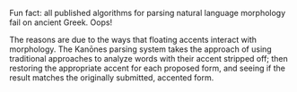 Fun fact:  all published algorithms for parsing natural language morphology fail on ancient Greek.  Oops!

The reasons are due to the ways that floating accents interact with morphology.  The Kanōnes parsing system takes the approach of using traditional approaches to analyze words with their accent stripped off;  then restoring the appropriate accent for each proposed form, and seeing if the result matches the originally submitted, accented form.

